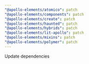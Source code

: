 ```yaml
---
"@apollo-elements/atomico": patch
"@apollo-elements/components": patch
"@apollo-elements/create": patch
"@apollo-elements/haunted": patch
"@apollo-elements/hybrids": patch
"@apollo-elements/lit-apollo": patch
"@apollo-elements/mixins": patch
"@apollo-elements/polymer": patch
---
```


Update dependencies
